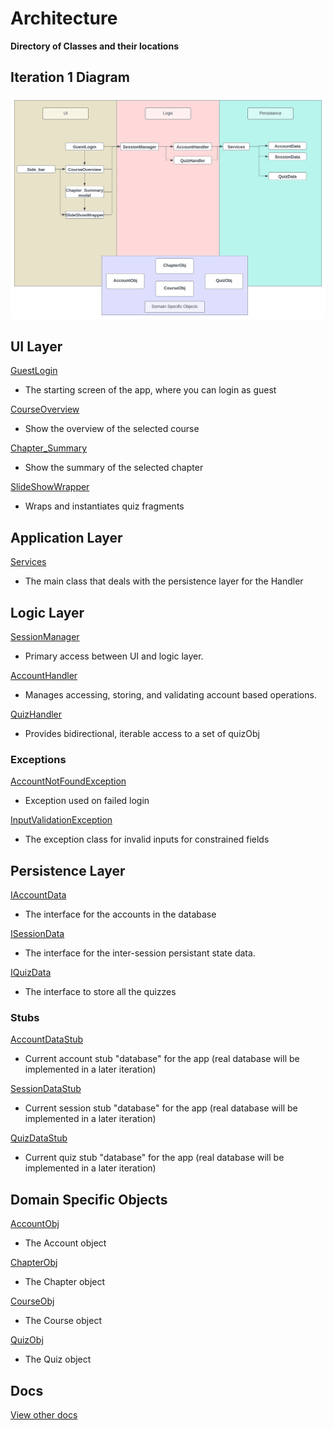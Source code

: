 # Architecture

**Directory of Classes and their locations**

## Iteration 1 Diagram

![architecture](<Architecture.svg>)

## UI Layer
[GuestLogin](../app/src/main/java/CodeLinguists/codelingo/ui/view_GuestLogin.java)
- The starting screen of the app, where you can login as guest

[CourseOverview](../app/src/main/java/CodeLinguists/codelingo/ui/cont_CourseOverview.java)
- Show the overview of the selected course

[Chapter_Summary](../app/src/main/java/CodeLinguists/codelingo/ui/cont_ChapterSummary.java)
- Show the summary of the selected chapter

[SlideShowWrapper](../app/src/main/java/CodeLinguists/codelingo/ui/view_SlideShowWrapper.java)
- Wraps and instantiates quiz fragments

## Application Layer
[Services](../app/src/main/java/CodeLinguists/codelingo/application/Services.java)
- The main class that deals with the persistence layer for the Handler


## Logic Layer
[SessionManager](../app/src/main/java/CodeLinguists/codelingo/logic/SessionManager.java)
- Primary access between UI and logic layer.

[AccountHandler](../app/src/main/java/CodeLinguists/codelingo/logic/AccountHandler.java)
- Manages accessing, storing, and validating account based operations. 

[QuizHandler](../app/src/main/java/CodeLinguists/codelingo/logic/QuizHandler.java)
- Provides bidirectional, iterable access to a set of quizObj

### Exceptions
[AccountNotFoundException](../app/src/main/java/CodeLinguists/codelingo/exceptions/AccountNotFoundException.java)
- Exception used on failed login

[InputValidationException](../app/src/main/java/CodeLinguists/codelingo/exceptions/InputValidationException.java)
- The exception class for invalid inputs for constrained fields

## Persistence Layer
[IAccountData](../app/src/main/java/CodeLinguists/codelingo/persistence/IAccountData.java)
- The interface for the accounts in the database

[ISessionData](../app/src/main/java/CodeLinguists/codelingo/persistence/ISessionData.java)
- The interface for the inter-session persistant state data. 

[IQuizData](../app/src/main/java/CodeLinguists/codelingo/persistence/IQuizData.java)
- The interface to store all the quizzes

### Stubs
[AccountDataStub](../app/src/main/java/CodeLinguists/codelingo/persistence/stubs/AccountDataStub.java)
- Current account stub "database" for the app (real database will be implemented in a later iteration)

[SessionDataStub](../app/src/main/java/CodeLinguists/codelingo/persistence/stubs/SessionDataStub.java)
- Current session stub "database" for the app (real database will be implemented in a later iteration)

[QuizDataStub](../app/src/main/java/CodeLinguists/codelingo/persistence/stubs/QuizDataStub.java)
- Current quiz stub "database" for the app (real database will be implemented in a later iteration)

## Domain Specific Objects
[AccountObj](../app/src/main/java/CodeLinguists/codelingo/dso/AccountObj.java)
- The Account object

[ChapterObj](../app/src/main/java/CodeLinguists/codelingo/dso/ChapterObj.java)
- The Chapter object

[CourseObj](../app/src/main/java/CodeLinguists/codelingo/dso/CourseObj.java)
- The Course object

[QuizObj](../app/src/main/java/CodeLinguists/codelingo/dso/QuizObj.java)
- The Quiz object

## Docs

[View other docs](.)
